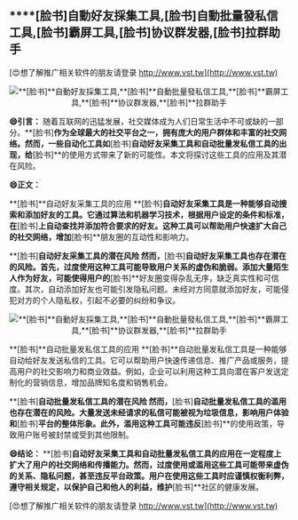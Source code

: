 ## ****[脸书]**自動好友採集工具,**[脸书]**自動批量發私信工具,**[脸书]**霸屏工具,**[脸书]**协议群发器,**[脸书]**拉群助手**

[😍想了解推广相关软件的朋友请登录 http://www.vst.tw](http://www.vst.tw)

 <center><img src="https://vst.tw/MP4/tuiguang/png/2.png" alt="**[脸书]**自動好友採集工具,**[脸书]**自動批量發私信工具,**[脸书]**霸屏工具,**[脸书]**协议群发器,**[脸书]**拉群助手"></center>

**😄引言：**
随着互联网的迅猛发展，社交媒体成为人们日常生活中不可或缺的一部分。**[脸书]**作为全球最大的社交平台之一，拥有庞大的用户群体和丰富的社交网络。然而，一些自动化工具如**[脸书]**自动好友采集工具和自动批量发私信工具的出现，给**[脸书]**的使用方式带来了新的可能性。本文将探讨这些工具的应用及其潜在风险。

**😄正文：**

**[脸书]**自动好友采集工具的应用
**[脸书]**自动好友采集工具是一种能够自动搜索和添加好友的工具。它通过算法和机器学习技术，根据用户设定的条件和标准，在**[脸书]**上自动查找并添加符合要求的好友。这种工具可以帮助用户快速扩大自己的社交网络，增加**[脸书]**朋友圈的互动性和影响力。

**[脸书]**自动好友采集工具的潜在风险
然而，**[脸书]**自动好友采集工具也存在潜在的风险。首先，过度使用这种工具可能导致用户关系的虚伪和脆弱。添加大量陌生人作为好友，可能使得用户的**[脸书]**好友圈变得杂乱无序，缺乏真实性和可信度。其次，自动添加好友也可能引发隐私问题。未经对方同意就添加好友，可能侵犯对方的个人隐私权，引起不必要的纠纷和争议。

 <center><img src="https://vst.tw/MP4/tuiguang/png/5.png" alt="**[脸书]**自動好友採集工具,**[脸书]**自動批量發私信工具,**[脸书]**霸屏工具,**[脸书]**协议群发器,**[脸书]**拉群助手"></center>

**[脸书]**自动批量发私信工具的应用
**[脸书]**自动批量发私信工具是一种能够自动给好友发送私信的工具。它可以帮助用户快速传递信息、推广产品或服务，提高用户的社交影响力和商业效益。例如，企业可以利用这种工具向潜在客户发送定制化的营销信息，增加品牌知名度和销售机会。

**[脸书]**自动批量发私信工具的潜在风险
然而，**[脸书]**自动批量发私信工具的滥用也存在潜在的风险。大量发送未经请求的私信可能被视为垃圾信息，影响用户体验和**[脸书]**平台的整体形象。此外，滥用这种工具可能违反**[脸书]**的使用政策，导致用户账号被封禁或受到其他限制。

**😄结论：**
**[脸书]**自动好友采集工具和自动批量发私信工具的应用在一定程度上扩大了用户的社交网络和传播能力。然而，过度使用或滥用这些工具可能带来虚伪的关系、隐私问题，甚至违反平台政策。用户在使用这些工具时应谨慎权衡利弊，遵守相关规定，以保护自己和他人的利益，维护**[脸书]**社区的健康发展。

[😍想了解推广相关软件的朋友请登录 http://www.vst.tw](http://www.vst.tw)



